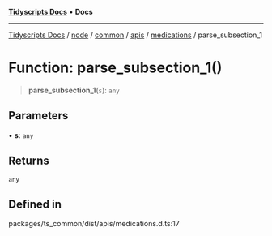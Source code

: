 [**Tidyscripts Docs**](../../../../../../../../../README.md) • **Docs**

***

[Tidyscripts Docs](../../../../../../../../../globals.md) / [node](../../../../../../../README.md) / [common](../../../../../README.md) / [apis](../../../README.md) / [medications](../README.md) / parse\_subsection\_1

# Function: parse\_subsection\_1()

> **parse\_subsection\_1**(`s`): `any`

## Parameters

• **s**: `any`

## Returns

`any`

## Defined in

packages/ts\_common/dist/apis/medications.d.ts:17

